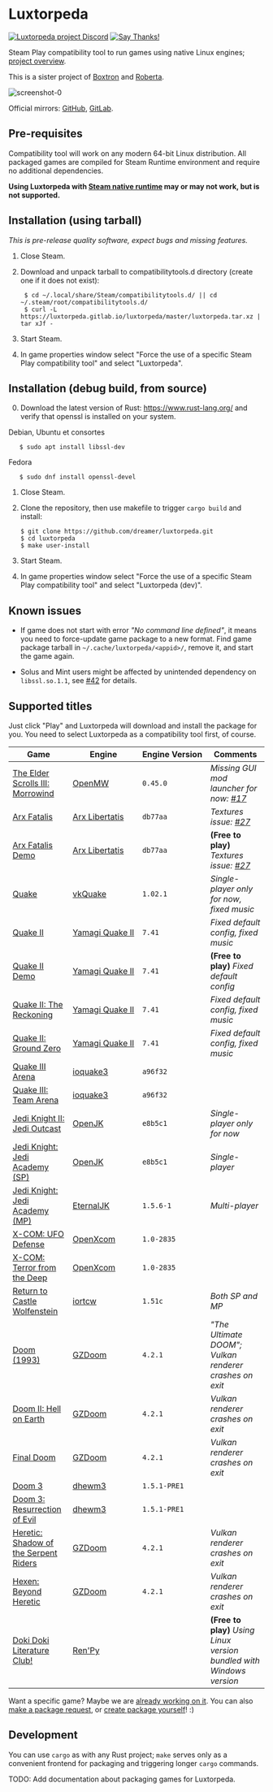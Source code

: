 # Luxtorpeda

[![Luxtorpeda project Discord](https://img.shields.io/discord/514567252864008206.svg?label=discord)](https://discord.gg/8mFhUPX)
[![Say Thanks!](https://img.shields.io/badge/Say%20Thanks-!-1EAEDB.svg)](https://saythanks.io/to/dreamer)

Steam Play compatibility tool to run games using native Linux engines; [project overview](https://github.com/dreamer/luxtorpeda/wiki).

This is a sister project of
[Boxtron](https://github.com/dreamer/boxtron/) and
[Roberta](https://github.com/dreamer/roberta).

![screenshot-0](https://user-images.githubusercontent.com/3967/61964568-7b674500-afce-11e9-9c42-ef6cc1b425b6.png)

Official mirrors:
[GitHub](https://github.com/dreamer/luxtorpeda),
[GitLab](https://gitlab.com/luxtorpeda/luxtorpeda).

## Pre-requisites

Compatibility tool will work on any modern 64-bit Linux distribution.
All packaged games are compiled for Steam Runtime environment and require no
additional dependencies.

**Using Luxtorpeda with [Steam native runtime](https://wiki.archlinux.org/index.php/Steam/Troubleshooting#Steam_native_runtime) may or may not work, but is not supported.**

## Installation (using tarball)

*This is pre-release quality software, expect bugs and missing features.*

1. Close Steam.
2. Download and unpack tarball to compatibilitytools.d directory (create one if it does not exist):

        $ cd ~/.local/share/Steam/compatibilitytools.d/ || cd ~/.steam/root/compatibilitytools.d/
        $ curl -L https://luxtorpeda.gitlab.io/luxtorpeda/master/luxtorpeda.tar.xz | tar xJf -

3. Start Steam.
4. In game properties window select "Force the use of a specific Steam Play
   compatibility tool" and select "Luxtorpeda".

## Installation (debug build, from source)

0. Download the latest version of Rust: https://www.rust-lang.org/ and verify that openssl is installed on your system.

Debian, Ubuntu et consortes

       $ sudo apt install libssl-dev
       
Fedora 

       $ sudo dnf install openssl-devel
       
1. Close Steam.
2. Clone the repository, then use makefile to trigger `cargo build` and install:

       $ git clone https://github.com/dreamer/luxtorpeda.git
       $ cd luxtorpeda
       $ make user-install

3. Start Steam.
4. In game properties window select "Force the use of a specific Steam Play
   compatibility tool" and select "Luxtorpeda&nbsp;(dev)".


## Known issues

- If game does not start with error *"No command line defined"*, it means you
need to force-update game package to a new format.  Find game package tarball
in `~/.cache/luxtorpeda/<appid>/`, remove it, and start the game again.

- Solus and Mint users might be affected by unintended dependency on `libssl.so.1.1`,
see [#42](https://github.com/dreamer/luxtorpeda/issues/42) for details.


## Supported titles

Just click "Play" and Luxtorpeda will download and install the package for you.
You need to select Luxtorpeda as a compatibility tool first, of course.

| Game                                                                              | Engine                                                      | Engine&nbsp;Version | Comments
|---                                                                                |---                                                          |---                  |---
| [The Elder Scrolls III: Morrowind](https://store.steampowered.com/app/22320/)     | [OpenMW](https://openmw.org/)                               | `0.45.0`            | *Missing GUI mod launcher for now: [#17](https://github.com/dreamer/luxtorpeda/issues/17)*
| [Arx Fatalis](https://store.steampowered.com/app/1700/)                           | [Arx&nbsp;Libertatis](https://arx-libertatis.org/)          | `db77aa`            | *Textures issue: [#27](https://github.com/dreamer/luxtorpeda/issues/27)*
| [Arx Fatalis Demo](https://steamdb.info/app/1710/)                                | [Arx&nbsp;Libertatis](https://arx-libertatis.org/)          | `db77aa`            | **(Free to play)** *Textures issue: [#27](https://github.com/dreamer/luxtorpeda/issues/27)*
| [Quake](https://store.steampowered.com/app/2310/)                                 | [vkQuake](https://github.com/Novum/vkQuake)                 | `1.02.1`            | *Single-player only for now, fixed music*
| [Quake II](https://store.steampowered.com/app/2320/)                              | [Yamagi&nbsp;Quake&nbsp;II](https://www.yamagi.org/quake2/) | `7.41`              | *Fixed default config, fixed music*
| [Quake II Demo](https://steamdb.info/app/9130/)                                   | [Yamagi&nbsp;Quake&nbsp;II](https://www.yamagi.org/quake2/) | `7.41`              | **(Free to play)** *Fixed default config*
| [Quake II: The Reckoning](https://store.steampowered.com/app/2330/)               | [Yamagi&nbsp;Quake&nbsp;II](https://www.yamagi.org/quake2/) | `7.41`              | *Fixed default config, fixed music*
| [Quake II: Ground Zero](https://store.steampowered.com/app/2340/)                 | [Yamagi&nbsp;Quake&nbsp;II](https://www.yamagi.org/quake2/) | `7.41`              | *Fixed default config, fixed music*
| [Quake III Arena](https://store.steampowered.com/app/2200/)                       | [ioquake3](https://ioquake3.org/)                           | `a96f32`            |
| [Quake III: Team Arena](https://store.steampowered.com/app/2350/)                 | [ioquake3](https://ioquake3.org/)                           | `a96f32`            |
| [Jedi Knight II: Jedi Outcast](https://store.steampowered.com/app/6030/)          | [OpenJK](https://github.com/JACoders/OpenJK)                | `e8b5c1`            | *Single-player only for now*
| [Jedi Knight: Jedi Academy (SP)](https://store.steampowered.com/app/6020/)        | [OpenJK](https://github.com/JACoders/OpenJK)                | `e8b5c1`            | *Single-player*
| [Jedi Knight: Jedi Academy (MP)](https://store.steampowered.com/app/6020/)        | [EternalJK](https://github.com/eternalcodes/EternalJK)      | `1.5.6-1`           | *Multi-player*
| [X-COM: UFO Defense](https://store.steampowered.com/app/7760/)                    | [OpenXcom](https://openxcom.org/)                           | `1.0-2835`          |
| [X-COM: Terror from the Deep](https://store.steampowered.com/app/7650/)           | [OpenXcom](https://openxcom.org/)                           | `1.0-2835`          |
| [Return to Castle Wolfenstein](https://store.steampowered.com/app/9010/)          | [iortcw](https://github.com/iortcw/iortcw)                  | `1.51c`             | *Both SP and MP*
| [Doom (1993)](https://store.steampowered.com/app/2280/)                           | [GZDoom](https://zdoom.org/)                                | `4.2.1`             | *"The Ultimate DOOM"; Vulkan renderer crashes on exit*
| [Doom II: Hell on Earth](https://store.steampowered.com/app/2300/)                | [GZDoom](https://zdoom.org/)                                | `4.2.1`             | *Vulkan renderer crashes on exit*
| [Final Doom](https://store.steampowered.com/app/2290/)                            | [GZDoom](https://zdoom.org/)                                | `4.2.1`             | *Vulkan renderer crashes on exit*
| [Doom 3](https://store.steampowered.com/app/9050/)                                | [dhewm3](https://dhewm3.org/)                               | `1.5.1-PRE1`        |
| [Doom 3: Resurrection of Evil](https://store.steampowered.com/app/9070/)          | [dhewm3](https://dhewm3.org/)                               | `1.5.1-PRE1`        |
| [Heretic: Shadow of the Serpent Riders](https://store.steampowered.com/app/2390/) | [GZDoom](https://zdoom.org/)                                | `4.2.1`             | *Vulkan renderer crashes on exit*
| [Hexen: Beyond Heretic](https://store.steampowered.com/app/2360/)                 | [GZDoom](https://zdoom.org/)                                | `4.2.1`             | *Vulkan renderer crashes on exit*
| [Doki Doki Literature Club!](https://store.steampowered.com/app/698780/)          | [Ren'Py](https://www.renpy.org/)                            |                     | **(Free to play)** *Using Linux version bundled with Windows version*

Want a specific game? Maybe we are
[already working on it](https://github.com/dreamer/luxtorpeda/wiki/Game-engines#on-agenda-wip-and-supported-engines).
You can also
[make a package request](https://github.com/dreamer/luxtorpeda/issues/new),
or
[create package yourself](https://github.com/dreamer/luxtorpeda/wiki/Packaging-tutorial)! :)

## Development

You can use `cargo` as with any Rust project; `make` serves only as a convenient
frontend for packaging and triggering longer `cargo` commands.

TODO: Add documentation about packaging games for Luxtorpeda.
